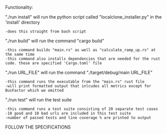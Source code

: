 Functionality:

"./run install" will run the python script called "localclone_installer.py" in the 'install' directory

    -does this straight from bash script


"./run build" will run the command "cargo build" 

    -this command builds "main.rs" as well as "calculate_ramp_up.rs" at the same time 
    -this command also installs dependencies that are needed for the rust code. these are specified 'Cargo.toml' file


"./run URL_FILE" will run the command "./target/debug/main URL_FILE"

    -this command runs the executable from the "main.rs" rust file
    -will print formatted output that inlcudes all metrics except for BusFactor which we omitted


"./run test" will run the test suite

    -this command runs a test suite consisting of 20 separate test cases
    -10 good and 10 bad urls are included in this test suite
    -number of passed tests and line coverage % are printed to output 


FOLLOW THE SPECIFICATIONS
